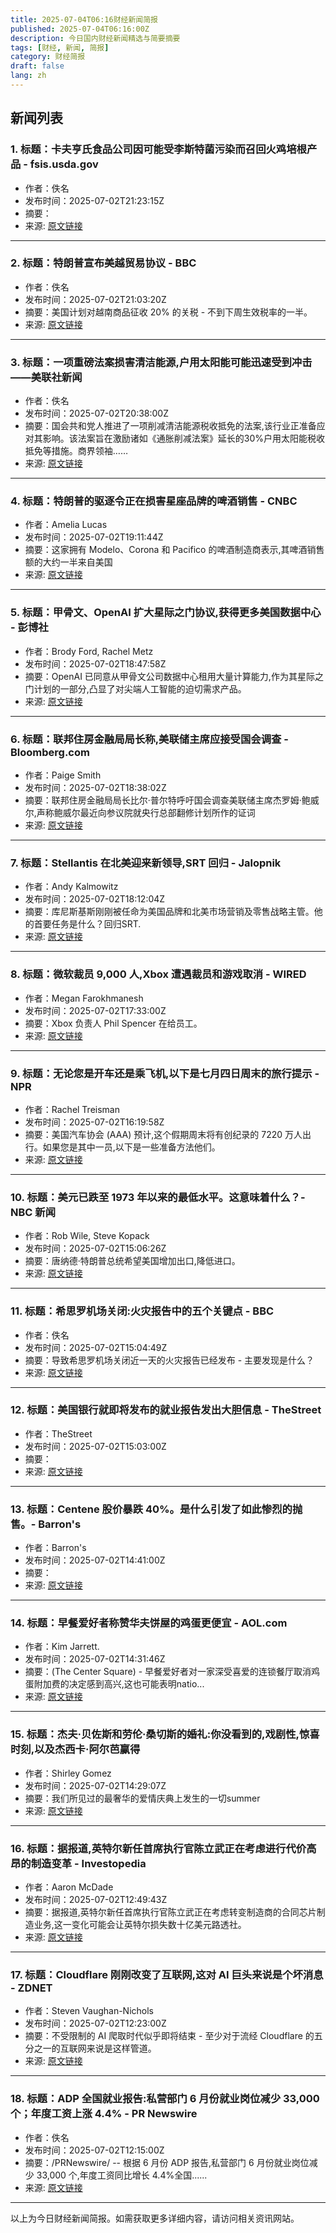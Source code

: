 ```yaml
---
title: 2025-07-04T06:16财经新闻简报
published: 2025-07-04T06:16:00Z
description: 今日国内财经新闻精选与简要摘要
tags: [财经, 新闻, 简报]
category: 财经简报
draft: false
lang: zh
---
```


## 新闻列表

### 1. 标题：卡夫亨氏食品公司因可能受李斯特菌污染而召回火鸡培根产品 - fsis.usda.gov
- 作者：佚名
- 发布时间：2025-07-02T21:23:15Z
- 摘要：
- 来源: [原文链接](http://www.fsis.usda.gov/recalls-alerts/kraft-heinz-foods-company-recalls-turkey-bacon-products-due-possible-listeria)

---

### 2. 标题：特朗普宣布美越贸易协议 - BBC
- 作者：佚名
- 发布时间：2025-07-02T21:03:20Z
- 摘要：美国计划对越南商品征收 20% 的关税 - 不到下周生效税率的一半。
- 来源: [原文链接](https://www.bbc.com/news/articles/c4gd66q0q7go)

---

### 3. 标题：一项重磅法案损害清洁能源,户用太阳能可能迅速受到冲击——美联社新闻
- 作者：佚名
- 发布时间：2025-07-02T20:38:00Z
- 摘要：国会共和党人推进了一项削减清洁能源税收抵免的法案,该行业正准备应对其影响。该法案旨在激励诸如《通胀削减法案》延长的30%户用太阳能税收抵免等措施。商界领袖……
- 来源: [原文链接](https://apnews.com/article/clean-energy-residential-solar-big-beautiful-bill-07dd482926ee2d45a019ce2b6e636c7d)

---

### 4. 标题：特朗普的驱逐令正在损害星座品牌的啤酒销售 - CNBC
- 作者：Amelia Lucas
- 发布时间：2025-07-02T19:11:44Z
- 摘要：这家拥有 Modelo、Corona 和 Pacifico 的啤酒制造商表示,其啤酒销售额的大约一半来自美国
- 来源: [原文链接](https://www.cnbc.com/2025/07/02/trump-deportations-hurt-modelo-constellation-beer-sales.html)

---

### 5. 标题：甲骨文、OpenAI 扩大星际之门协议,获得更多美国数据中心 - 彭博社
- 作者：Brody Ford, Rachel Metz
- 发布时间：2025-07-02T18:47:58Z
- 摘要：OpenAI 已同意从甲骨文公司数据中心租用大量计算能力,作为其星际之门计划的一部分,凸显了对尖端人工智能的迫切需求产品。
- 来源: [原文链接](https://www.bloomberg.com/news/articles/2025-07-02/oracle-openai-ink-stargate-deal-for-4-5-gigawatts-of-us-data-center-power)

---

### 6. 标题：联邦住房金融局局长称,美联储主席应接受国会调查 - Bloomberg.com
- 作者：Paige Smith
- 发布时间：2025-07-02T18:38:02Z
- 摘要：联邦住房金融局局长比尔·普尔特呼吁国会调查美联储主席杰罗姆·鲍威尔,声称鲍威尔最近向参议院就央行总部翻修计划所作的证词
- 来源: [原文链接](https://www.bloomberg.com/news/articles/2025-07-02/fed-s-powell-should-be-investigated-by-congress-fhfa-head-says)

---

### 7. 标题：Stellantis 在北美迎来新领导,SRT 回归 - Jalopnik
- 作者：Andy Kalmowitz
- 发布时间：2025-07-02T18:12:04Z
- 摘要：库尼斯基斯刚刚被任命为美国品牌和北美市场营销及零售战略主管。他的首要任务是什么？回归SRT.
- 来源: [原文链接](https://www.jalopnik.com/1902063/stellantis-new-leader-north-america-srt/)

---

### 8. 标题：微软裁员 9,000 人,Xbox 遭遇裁员和游戏取消 - WIRED
- 作者：Megan Farokhmanesh
- 发布时间：2025-07-02T17:33:00Z
- 摘要：Xbox 负责人 Phil Spencer 在给员工。
- 来源: [原文链接](https://www.wired.com/story/layoffs-game-cancelations-hit-xbox-as-microsoft-cuts-9000-jobs/)

---

### 9. 标题：无论您是开车还是乘飞机,以下是七月四日周末的旅行提示 - NPR
- 作者：Rachel Treisman
- 发布时间：2025-07-02T16:19:58Z
- 摘要：美国汽车协会 (AAA) 预计,这个假期周末将有创纪录的 7220 万人出行。如果您是其中一员,以下是一些准备方法他们。
- 来源: [原文链接](https://www.npr.org/2025/07/02/nx-s1-5454420/july-4-weekend-travel-tips)

---

### 10. 标题：美元已跌至 1973 年以来的最低水平。这意味着什么？- NBC 新闻
- 作者：Rob Wile, Steve Kopack
- 发布时间：2025-07-02T15:06:26Z
- 摘要：唐纳德·特朗普总统希望美国增加出口,降低进口。
- 来源: [原文链接](https://www.nbcnews.com/business/economy/us-dollar-falls-lowest-value-since-1973-what-to-know-rcna216469)

---

### 11. 标题：希思罗机场关闭:火灾报告中的五个关键点 - BBC
- 作者：佚名
- 发布时间：2025-07-02T15:04:49Z
- 摘要：导致希思罗机场关闭近一天的火灾报告已经发布 - 主要发现是什么？
- 来源: [原文链接](https://www.bbc.com/news/articles/c2eznzp0w7ko)

---

### 12. 标题：美国银行就即将发布的就业报告发出大胆信息 - TheStreet
- 作者：TheStreet
- 发布时间：2025-07-02T15:03:00Z
- 摘要：
- 来源: [原文链接](https://www.thestreet.com/fed/bank-of-america-sends-bold-message-on-looming-jobs-report)

---

### 13. 标题：Centene 股价暴跌 40%。是什么引发了如此惨烈的抛售。- Barron&#39;s
- 作者：Barron&#39;s
- 发布时间：2025-07-02T14:41:00Z
- 摘要：
- 来源: [原文链接](https://www.barrons.com/articles/centene-stock-health-insurer-guidance-02f5b227)

---

### 14. 标题：早餐爱好者称赞华夫饼屋的鸡蛋更便宜 - AOL.com
- 作者：Kim Jarrett.
- 发布时间：2025-07-02T14:31:46Z
- 摘要：(The Center Square) - 早餐爱好者对一家深受喜爱的连锁餐厅取消鸡蛋附加费的决定感到高兴,这也可能表明natio...
- 来源: [原文链接](https://www.thecentersquare.com/georgia/article_98cb4b70-0783-4b94-a640-fc8c5992a19a.html)

---

### 15. 标题：杰夫·贝佐斯和劳伦·桑切斯的婚礼:你没看到的,戏剧性,惊喜时刻,以及杰西卡·阿尔芭赢得
- 作者：Shirley Gomez
- 发布时间：2025-07-02T14:29:07Z
- 摘要：我们所见过的最奢华的爱情庆典上发生的一切summer
- 来源: [原文链接](https://www.hola.com/us/celebrities/20250702841683/jeff-bezos-lauren-sanchez-bezos-wedding-crying-jessica-alba-dance/)

---

### 16. 标题：据报道,英特尔新任首席执行官陈立武正在考虑进行代价高昂的制造变革 - Investopedia
- 作者：Aaron McDade
- 发布时间：2025-07-02T12:49:43Z
- 摘要：据报道,英特尔新任首席执行官陈立武正在考虑转变制造商的合同芯片制造业务,这一变化可能会让英特尔损失数十亿美元路透社。
- 来源: [原文链接](https://www.investopedia.com/new-intel-ceo-tan-considers-shift-from-18a-manufacturing-method-report-says-11765130)

---

### 17. 标题：Cloudflare 刚刚改变了互联网,这对 AI 巨头来说是个坏消息 - ZDNET
- 作者：Steven Vaughan-Nichols
- 发布时间：2025-07-02T12:23:00Z
- 摘要：不受限制的 AI 爬取时代似乎即将结束 - 至少对于流经 Cloudflare 的五分之一的互联网来说是这样管道。
- 来源: [原文链接](https://www.zdnet.com/article/cloudflare-just-changed-the-internet-and-its-bad-new-for-the-ai-giants/)

---

### 18. 标题：ADP 全国就业报告:私营部门 6 月份就业岗位减少 33,000 个；年度工资上涨 4.4% - PR Newswire
- 作者：佚名
- 发布时间：2025-07-02T12:15:00Z
- 摘要：/PRNewswire/ -- 根据 6 月份 ADP 报告,私营部门 6 月份就业岗位减少 33,000 个,年度工资同比增长 4.4%全国......
- 来源: [原文链接](https://www.prnewswire.com/news-releases/adp-national-employment-report-private-sector-employment-shed-33-000-jobs-in-june-annual-pay-was-up-4-4-302496753.html)

---


以上为今日财经新闻简报。如需获取更多详细内容，请访问相关资讯网站。